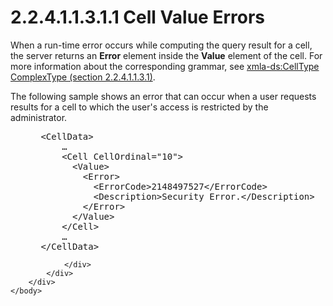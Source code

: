 <html dir="LTR" xmlns:mshelp="http://msdn.microsoft.com/mshelp" xmlns:ddue="http://ddue.schemas.microsoft.com/authoring/2003/5" xmlns:xlink="http://www.w3.org/1999/xlink" xmlns:tool="http://www.microsoft.com/tooltip">
    <head>
        <meta http-equiv="Content-Type" content="text/html; CHARSET=utf-8"></meta>
        <meta name="save" content="history"></meta>
        <title>2.2.4.1.1.3.1.1 Cell Value Errors</title>
        <xml>
            <mshelp:toctitle title="2.2.4.1.1.3.1.1 Cell Value Errors"></mshelp:toctitle>
            <mshelp:rltitle title="[MS-SSAS]: Cell Value Errors"></mshelp:rltitle>
            <mshelp:keyword index="A" term="8c7b9290-5f0c-40fb-877c-be5d9fc2292e"></mshelp:keyword>
            <mshelp:attr name="DCSext.ContentType" value="open specification"></mshelp:attr>
            <mshelp:attr name="AssetID" value="8c7b9290-5f0c-40fb-877c-be5d9fc2292e"></mshelp:attr>
            <mshelp:attr name="TopicType" value="kbRef"></mshelp:attr>
            <mshelp:attr name="DCSext.Title" value="[MS-SSAS]: Cell Value Errors" />
        </xml>
    </head>
    <body>
        <div id="header">
            <h1 class="heading">2.2.4.1.1.3.1.1 Cell Value Errors</h1>
        </div>
        <div id="mainSection">
            <div id="mainBody">
                <div id="allHistory" class="saveHistory"></div>
                <div id="sectionSection0" class="section" name="collapseableSection">
                    

<p>When a run-time error occurs while computing the query
result for a cell, the server returns an <b>Error</b> element inside the <b>Value</b>
element of the cell. For more information about the corresponding grammar, see <a href="4967a005-8bc9-4120-a1d8-366b00e297c7.md">xmla-ds:CellType
ComplexType (section 2.2.4.1.1.3.1)</a>.</p>

<p>The following sample shows an error that can occur when a
user requests results for a cell to which the user's access is restricted by
the administrator.</p>

<dl>
<dd>
<div><pre> &lt;CellData&gt;
     …
     &lt;Cell CellOrdinal=&quot;10&quot;&gt;
       &lt;Value&gt;
         &lt;Error&gt;
           &lt;ErrorCode&gt;2148497527&lt;/ErrorCode&gt;
           &lt;Description&gt;Security Error.&lt;/Description&gt;
         &lt;/Error&gt;
       &lt;/Value&gt;
     &lt;/Cell&gt;
     …
 &lt;/CellData&gt;
</pre></div>
</dd></dl>


                </div>
            </div>
        </div>
    </body>
</html>
